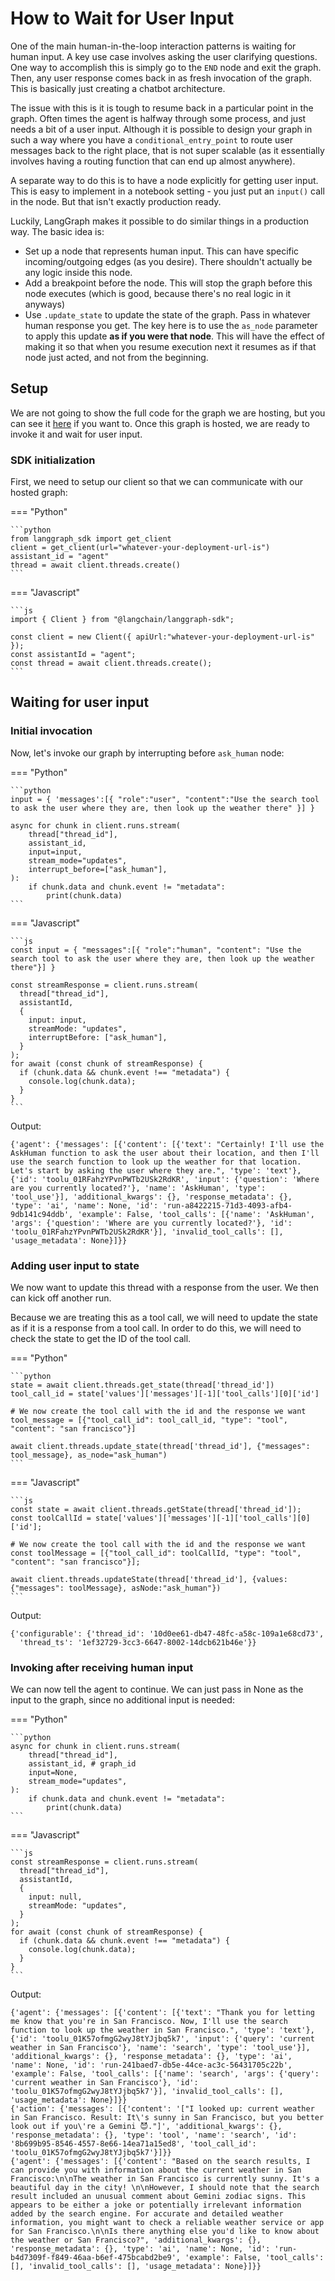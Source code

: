 # How to Wait for User Input

One of the main human-in-the-loop interaction patterns is waiting for human input. A key use case involves asking the user clarifying questions. One way to accomplish this is simply go to the `END` node and exit the graph. Then, any user response comes back in as fresh invocation of the graph. This is basically just creating a chatbot architecture.

The issue with this is it is tough to resume back in a particular point in the graph. Often times the agent is halfway through some process, and just needs a bit of a user input. Although it is possible to design your graph in such a way where you have a `conditional_entry_point` to route user messages back to the right place, that is not super scalable (as it essentially involves having a routing function that can end up almost anywhere).

A separate way to do this is to have a node explicitly for getting user input. This is easy to implement in a notebook setting - you just put an `input()` call in the node. But that isn't exactly production ready.

Luckily, LangGraph makes it possible to do similar things in a production way. The basic idea is:

- Set up a node that represents human input. This can have specific incoming/outgoing edges (as you desire). There shouldn't actually be any logic inside this node.
- Add a breakpoint before the node. This will stop the graph before this node executes (which is good, because there's no real logic in it anyways)
- Use `.update_state` to update the state of the graph. Pass in whatever human response you get. The key here is to use the `as_node` parameter to apply this update **as if you were that node**. This will have the effect of making it so that when you resume execution next it resumes as if that node just acted, and not from the beginning.

## Setup

We are not going to show the full code for the graph we are hosting, but you can see it [here](../../how-tos/human_in_the_loop/wait-user-input.ipynb#build-the-agent) if you want to. Once this graph is hosted, we are ready to invoke it and wait for user input. 

### SDK initialization

First, we need to setup our client so that we can communicate with our hosted graph:

=== "Python"

    ```python
    from langgraph_sdk import get_client
    client = get_client(url="whatever-your-deployment-url-is")
    assistant_id = "agent"
    thread = await client.threads.create()
    ```

=== "Javascript"

    ```js
    import { Client } from "@langchain/langgraph-sdk";

    const client = new Client({ apiUrl:"whatever-your-deployment-url-is" });
    const assistantId = "agent";
    const thread = await client.threads.create();
    ```

## Waiting for user input

### Initial invocation

Now, let's invoke our graph by interrupting before `ask_human` node:

=== "Python"

    ```python
    input = { 'messages':[{ "role":"user", "content":"Use the search tool to ask the user where they are, then look up the weather there" }] }

    async for chunk in client.runs.stream(
        thread["thread_id"],
        assistant_id,
        input=input,
        stream_mode="updates",
        interrupt_before=["ask_human"],
    ):
        if chunk.data and chunk.event != "metadata": 
            print(chunk.data)
    ```
=== "Javascript"

    ```js
    const input = { "messages":[{ "role":"human", "content": "Use the search tool to ask the user where they are, then look up the weather there"}] }

    const streamResponse = client.runs.stream(
      thread["thread_id"],
      assistantId,
      {
        input: input,
        streamMode: "updates",
        interruptBefore: ["ask_human"],
      }
    );
    for await (const chunk of streamResponse) {
      if (chunk.data && chunk.event !== "metadata") {
        console.log(chunk.data);
      }
    }
    ```
    
Output:

    {'agent': {'messages': [{'content': [{'text': "Certainly! I'll use the AskHuman function to ask the user about their location, and then I'll use the search function to look up the weather for that location. Let's start by asking the user where they are.", 'type': 'text'}, {'id': 'toolu_01RFahzYPvnPWTb2USk2RdKR', 'input': {'question': 'Where are you currently located?'}, 'name': 'AskHuman', 'type': 'tool_use'}], 'additional_kwargs': {}, 'response_metadata': {}, 'type': 'ai', 'name': None, 'id': 'run-a8422215-71d3-4093-afb4-9db141c94ddb', 'example': False, 'tool_calls': [{'name': 'AskHuman', 'args': {'question': 'Where are you currently located?'}, 'id': 'toolu_01RFahzYPvnPWTb2USk2RdKR'}], 'invalid_tool_calls': [], 'usage_metadata': None}]}}


### Adding user input to state

We now want to update this thread with a response from the user. We then can kick off another run.

Because we are treating this as a tool call, we will need to update the state as if it is a response from a tool call. In order to do this, we will need to check the state to get the ID of the tool call.


=== "Python"

    ```python
    state = await client.threads.get_state(thread['thread_id'])
    tool_call_id = state['values']['messages'][-1]['tool_calls'][0]['id']

    # We now create the tool call with the id and the response we want
    tool_message = [{"tool_call_id": tool_call_id, "type": "tool", "content": "san francisco"}]

    await client.threads.update_state(thread['thread_id'], {"messages": tool_message}, as_node="ask_human")
    ```

=== "Javascript"

    ```js
    const state = await client.threads.getState(thread['thread_id']);
    const toolCallId = state['values']['messages'][-1]['tool_calls'][0]['id'];

    # We now create the tool call with the id and the response we want
    const toolMessage = [{"tool_call_id": toolCallId, "type": "tool", "content": "san francisco"}];

    await client.threads.updateState(thread['thread_id'], {values: {"messages": toolMessage}, asNode:"ask_human"})
    ```

Output:

    {'configurable': {'thread_id': '10d0ee61-db47-48fc-a58c-109a1e68cd73',
      'thread_ts': '1ef32729-3cc3-6647-8002-14dcb621b46e'}}



### Invoking after receiving human input

We can now tell the agent to continue. We can just pass in None as the input to the graph, since no additional input is needed:

=== "Python"

    ```python
    async for chunk in client.runs.stream(
        thread["thread_id"],
        assistant_id, # graph_id
        input=None,
        stream_mode="updates",
    ):
        if chunk.data and chunk.event != "metadata": 
            print(chunk.data)
    ```
=== "Javascript"

    ```js
    const streamResponse = client.runs.stream(
      thread["thread_id"],
      assistantId,
      {
        input: null,
        streamMode: "updates",
      }
    );
    for await (const chunk of streamResponse) {
      if (chunk.data && chunk.event !== "metadata") {
        console.log(chunk.data);
      }
    }
    ```

Output:

    {'agent': {'messages': [{'content': [{'text': "Thank you for letting me know that you're in San Francisco. Now, I'll use the search function to look up the weather in San Francisco.", 'type': 'text'}, {'id': 'toolu_01K57ofmgG2wyJ8tYJjbq5k7', 'input': {'query': 'current weather in San Francisco'}, 'name': 'search', 'type': 'tool_use'}], 'additional_kwargs': {}, 'response_metadata': {}, 'type': 'ai', 'name': None, 'id': 'run-241baed7-db5e-44ce-ac3c-56431705c22b', 'example': False, 'tool_calls': [{'name': 'search', 'args': {'query': 'current weather in San Francisco'}, 'id': 'toolu_01K57ofmgG2wyJ8tYJjbq5k7'}], 'invalid_tool_calls': [], 'usage_metadata': None}]}}
    {'action': {'messages': [{'content': '["I looked up: current weather in San Francisco. Result: It\'s sunny in San Francisco, but you better look out if you\'re a Gemini 😈."]', 'additional_kwargs': {}, 'response_metadata': {}, 'type': 'tool', 'name': 'search', 'id': '8b699b95-8546-4557-8e66-14ea71a15ed8', 'tool_call_id': 'toolu_01K57ofmgG2wyJ8tYJjbq5k7'}]}}
    {'agent': {'messages': [{'content': "Based on the search results, I can provide you with information about the current weather in San Francisco:\n\nThe weather in San Francisco is currently sunny. It's a beautiful day in the city! \n\nHowever, I should note that the search result included an unusual comment about Gemini zodiac signs. This appears to be either a joke or potentially irrelevant information added by the search engine. For accurate and detailed weather information, you might want to check a reliable weather service or app for San Francisco.\n\nIs there anything else you'd like to know about the weather or San Francisco?", 'additional_kwargs': {}, 'response_metadata': {}, 'type': 'ai', 'name': None, 'id': 'run-b4d7309f-f849-46aa-b6ef-475bcabd2be9', 'example': False, 'tool_calls': [], 'invalid_tool_calls': [], 'usage_metadata': None}]}}


